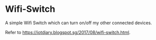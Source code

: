 # Wifi-Switch
A simple Wifi Switch which can turn on/off my other connected devices. 

Refer to https://iotdiary.blogspot.sg/2017/08/wifi-switch.html.
